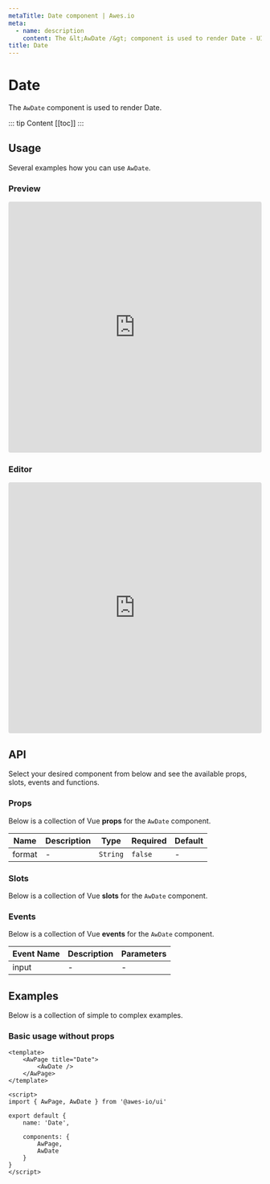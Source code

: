 ```yaml
---
metaTitle: Date сomponent | Awes.io
meta:
  - name: description
    content: The &lt;AwDate /&gt; component is used to render Date - UI Vue component for Awes.io.
title: Date
---
```

# Date

The `AwDate` component is used to render Date.

::: tip Content
[[toc]]
:::

## Usage
Several examples how you can use `AwDate`.

### Preview
<iframe
     src='https://codesandbox.io/embed/github/awes-io/client/tree/master/examples/basic-ui?autoresize=1&fontsize=14&hidenavigation=1&initialpath=%2Faw-date&module=%2Fpages%2Faw-date.vue&theme=dark&view=preview'
     style='width:100%; height:500px; border:0; border-radius: 4px; overflow:hidden;'
     title='basic-ui'
     allow='geolocation; microphone; camera; midi; vr; accelerometer; gyroscope; payment; ambient-light-sensor; encrypted-media; usb'
     sandbox='allow-modals allow-forms allow-popups allow-scripts allow-same-origin'
   ></iframe>

### Editor
<iframe
     src='https://codesandbox.io/embed/github/awes-io/client/tree/master/examples/basic-ui?autoresize=1&fontsize=14&hidenavigation=1&initialpath=%2Faw-date&module=%2Fpages%2Faw-date.vue&theme=dark&view=editor'
     style='width:100%; height:500px; border:0; border-radius: 4px; overflow:hidden;'
     title='basic-ui'
     allow='geolocation; microphone; camera; midi; vr; accelerometer; gyroscope; payment; ambient-light-sensor; encrypted-media; usb'
     sandbox='allow-modals allow-forms allow-popups allow-scripts allow-same-origin'
   ></iframe>

## API
Select your desired component from below and see the available props, slots, events and functions.

### Props
Below is a collection of Vue **props** for the `AwDate` component.
<!-- @vuese:AwDate:props:start -->
|Name|Description|Type|Required|Default|
|---|---|---|---|---|
|format|-|`String`|`false`|-|

<!-- @vuese:AwDate:props:end -->




  
### Slots
Below is a collection of Vue **slots** for the `AwDate` component.
<!-- @vuese:AwDate:slots:start -->

<!-- @vuese:AwDate:slots:end -->

### Events
Below is a collection of Vue **events** for the `AwDate` component.
<!-- @vuese:AwDate:events:start -->
|Event Name|Description|Parameters|
|---|---|---|
|input|-|-|

<!-- @vuese:AwDate:events:end -->




  

## Examples
Below is a collection of simple to complex examples.

### Basic usage without props
```vue
<template>
    <AwPage title="Date">
        <AwDate />
    </AwPage>
</template>

<script>
import { AwPage, AwDate } from '@awes-io/ui'

export default {
    name: 'Date',

    components: {
        AwPage,
        AwDate
    }
}
</script>

```

